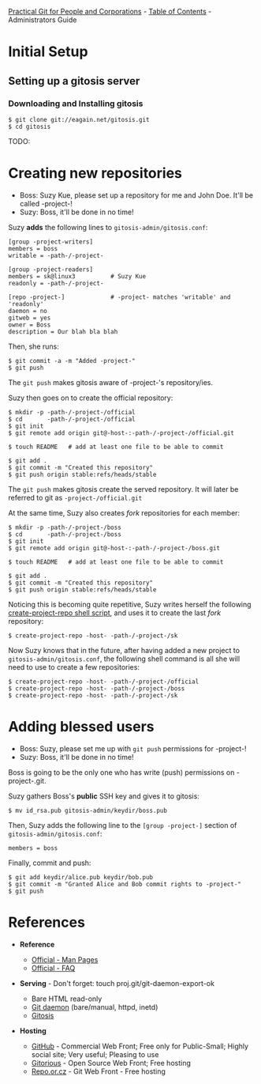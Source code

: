 [Practical Git for People and Corporations](../../README.md) - [Table of Contents](../README.md) - Administrators Guide

# Initial Setup

## Setting up a gitosis server

### Downloading and Installing gitosis

    $ git clone git://eagain.net/gitosis.git
    $ cd gitosis
TODO:
    
# Creating new repositories

* Boss: Suzy Kue, please set up a repository for me and John Doe. It'll be called -project-!
* Suzy: Boss, it'll be done in no time!

Suzy **adds** the following lines to `gitosis-admin/gitosis.conf`:

    [group -project-writers]
    members = boss
    writable = -path-/-project-

    [group -project-readers]
    members = sk@linux3          # Suzy Kue
    readonly = -path-/-project-

    [repo -project-]             # -project- matches 'writable' and 'readonly'
	daemon = no
	gitweb = yes
	owner = Boss
	description = Our blah bla blah

Then, she runs:

    $ git commit -a -m "Added -project-"
    $ git push

The `git push` makes gitosis aware of -project-'s repository/ies.

Suzy then goes on to create the official repository:

    $ mkdir -p -path-/-project-/official
    $ cd       -path-/-project-/official
    $ git init
    $ git remote add origin git@-host-:-path-/-project-/official.git
    
    $ touch README   # add at least one file to be able to commit

    $ git add .
    $ git commit -m "Created this repository"
    $ git push origin stable:refs/heads/stable

The `git push` makes gitosis create the served repository. It will later be referred to git as `-project-/official.git`

At the same time, Suzy also creates *fork* repositories for each member:

    $ mkdir -p -path-/-project-/boss
    $ cd       -path-/-project-/boss
    $ git init
    $ git remote add origin git@-host-:-path-/-project-/boss.git
    
    $ touch README   # add at least one file to be able to commit

    $ git add .
    $ git commit -m "Created this repository"
    $ git push origin stable:refs/heads/stable

Noticing this is becoming quite repetitive, Suzy writes herself the following [create-project-repo shell script](TODO:), and uses it to create the last *fork* repository:

    $ create-project-repo -host- -path-/-project-/sk

Now Suzy knows that in the future, after having added a new project to `gitosis-admin/gitosis.conf`, the following shell command is all she will need to use to create a few repositories:

    $ create-project-repo -host- -path-/-project-/official
    $ create-project-repo -host- -path-/-project-/boss
    $ create-project-repo -host- -path-/-project-/sk

# Adding blessed users

* Boss: Suzy, please set me up with `git push` permissions for -project-!
* Suzy: Boss, it'll be done in no time!

Boss is going to be the only one who has write (push) permissions on -project-.git.

Suzy gathers Boss's **public** SSH key and gives it to gitosis:

    $ mv id_rsa.pub gitosis-admin/keydir/boss.pub

Then, Suzy adds the following line to the `[group -project-]` section of `gitosis-admin/gitosis.conf`:

    members = boss

Finally, commit and push: 

    $ git add keydir/alice.pub keydir/bob.pub
    $ git commit -m "Granted Alice and Bob commit rights to -project-"
    $ git push

# References

* **Reference**
    * [Official - Man Pages](http://www.kernel.org/pub/software/scm/git/docs/)
    * [Official - FAQ](http://git.or.cz/gitwiki/GitFaq)

* **Serving** - Don't forget: touch proj.git/git-daemon-export-ok
    * Bare HTML read-only
    * [Git daemon](http://www.kernel.org/pub/software/scm/git/docs/git-daemon.html) (bare/manual, httpd, inetd)
    * [Gitosis](http://www.urbanpuddle.com/articles/2008/07/11/installing-git-on-a-server-ubuntu-or-debian)

* **Hosting**
    * [GitHub](http://www.github.com) - Commercial Web Front; Free only for Public-Small; Highly social site; Very useful; Pleasing to use
    * [Gitorious](http://www.gitorious.org) - Open Source Web Front; Free hosting
    * [Repo.or.cz](http://repo.or.cz) - Git Web Front - Free hosting
